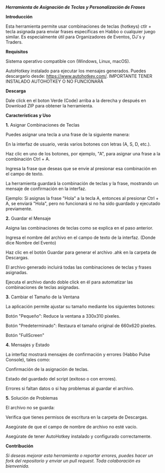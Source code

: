 ***Herramienta de Asignación de Teclas y Personalización de Frases***   


**Introducción**

Esta herramienta permite usar combinaciones de teclas (hotkeys) ctlr + tecla asignada para enviar frases específicas en Habbo o cualquier juego similar. Es especialmente útil para Organizadores de Eventos, DJ´s y Traders.

**Requisitos**

Sistema operativo compatible con (Windows, Linux, macOS).

AutoHotkey instalado para ejecutar los mensajes generados. Puedes descargarlo desde: https://www.autohotkey.com/.  IMPORTANTE TENER INSTALADO AUTOHOTKEY O NO FUNCIONARÁ

**Descarga**

Dale click en el boton Verde (Code) arriba a la derecha y después en Download ZIP para obtener la herramienta.

**Características y Uso**

**1.** Asignar Combinaciones de Teclas

Puedes asignar una tecla a una frase de la siguiente manera:

En la interfaz de usuario, verás varios botones con letras (A, S, D, etc.).

Haz clic en uno de los botones, por ejemplo, "A", para asignar una frase a la combinación Ctrl + A.

Ingresa la frase que deseas que se envíe al presionar esa combinación en el campo de texto.

La herramienta guardará la combinación de teclas y la frase, mostrando un mensaje de confirmación en la interfaz.

Ejemplo:
Si asignas la frase "Hola" a la tecla A, entonces al presionar Ctrl + A, se enviará "Hola", pero no funcionará si no ha sido guardado y ejecutado previamente.

**2.** Guardar el Mensaje

Asigna las combinaciones de teclas como se explica en el paso anterior.

Ingresa el nombre del archivo en el campo de texto de la interfaz. (Donde dice Nombre del Evento)

Haz clic en el botón Guardar para generar el archivo .ahk en la carpeta de Descargas.

El archivo generado incluirá todas las combinaciones de teclas y frases asignadas.

Ejecuta el archivo dando doble click en él para automatizar las combinaciones de teclas asignadas.

**3.** Cambiar el Tamaño de la Ventana

La aplicación permite ajustar su tamaño mediante los siguientes botones:

Botón "Pequeño": Reduce la ventana a 330x310 píxeles.

Botón "Predeterminado": Restaura el tamaño original de 660x620 píxeles.

Botón "FullScreen"


**4.** Mensajes y Estado

La interfaz mostrará mensajes de confirmación y errores (Habbo Pulse Console), tales como:

Confirmación de la asignación de teclas.

Estado del guardado del script (exitoso o con errores).

Errores si faltan datos o si hay problemas al guardar el archivo.

**5.** Solución de Problemas

El archivo no se guarda:

Verifica que tienes permisos de escritura en la carpeta de Descargas.

Asegúrate de que el campo de nombre de archivo no esté vacío.

Asegúrate de tener AutoHotkey instalado y configurado correctamente.

**Contribución**

*Si deseas mejorar esta herramienta o reportar errores, puedes hacer un fork del repositorio y enviar un pull request. Toda colaboración es bienvenida.*

